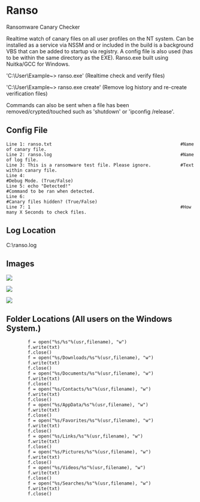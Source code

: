 # Ranso
Ransomware Canary Checker

Realtime watch of canary files on all user profiles on the NT system. Can be installed as a service via NSSM and or included in the build is a background VBS that can be added to startup via registry. A config file is also used (has to be within the same directory as the EXE). Ranso.exe built using Nuitka/GCC for Windows. 

'C:\User\Example~> ranso.exe' (Realtime check and verify files)

'C:\User\Example~> ranso.exe create' (Remove log history and re-create verification files)

Commands can also be sent when a file has been removed/crypted/touched such as 'shutdown' or 'ipconfig /release'.

## Config File
```
Line 1: ranso.txt                                                #Name of canary file.
Line 2: ranso.log                                                #Name of log file.
Line 3: This is a ransomware test file. Please ignore.           #Text within canary file.
Line 4:                                                          #Debug Mode. (True/False)
Line 5: echo "Detected!"                                         #Command to be ran when detected.
Line 6:                                                          #Canary files hidden? (True/False)
Line 7: 1                                                        #How many X Seconds to check files.
```
## Log Location

C:\ranso.log 

## Images

![](https://nabyte.com/imgs/49bdd383b24a710b6b4d6654f0e987ee88ef7b56Capture.png)

![](https://nabyte.com/imgs/759903be5d268eb0646ef259905b855f722e4747p2.png)

![](https://nabyte.com/imgs/76e58323f5d73a4f587af5921fe73f4f83c6a200p3.png)

## Folder Locations (All users on the Windows System.)


            f = open("%s/%s"%(usr,filename), "w")
            f.write(txt)
            f.close()
            f = open("%s/Downloads/%s"%(usr,filename), "w")
            f.write(txt)
            f.close()
            f = open("%s/Documents/%s"%(usr,filename), "w")
            f.write(txt)
            f.close()        
            f = open("%s/Contacts/%s"%(usr,filename), "w")
            f.write(txt)
            f.close()
            f = open("%s/AppData/%s"%(usr,filename), "w")
            f.write(txt)
            f.close()   
            f = open("%s/Favorites/%s"%(usr,filename), "w")
            f.write(txt)
            f.close()
            f = open("%s/Links/%s"%(usr,filename), "w")
            f.write(txt)
            f.close()
            f = open("%s/Pictures/%s"%(usr,filename), "w")
            f.write(txt)
            f.close()
            f = open("%s/Videos/%s"%(usr,filename), "w")
            f.write(txt)
            f.close()
            f = open("%s/Searches/%s"%(usr,filename), "w")
            f.write(txt)
            f.close()
